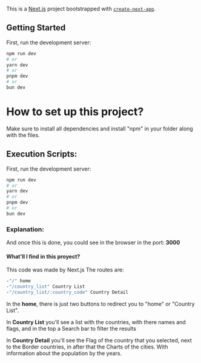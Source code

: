 This is a [Next.js](https://nextjs.org) project bootstrapped with [`create-next-app`](https://nextjs.org/docs/app/api-reference/cli/create-next-app).

## Getting Started

First, run the development server:

```bash
npm run dev
# or
yarn dev
# or
pnpm dev
# or
bun dev
```
# How to set up this project?

Make sure to install all dependencies and install "npm" in your folder along with the files.


## Execution Scripts: 
First, run the development server:

```bash
npm run dev
# or
yarn dev
# or
pnpm dev
# or
bun dev
```

### Explanation:

And once this is done, you could see in the browser in the port:
**3000** 

#### What'll I find in this proyect?
This code was made by Next.js
The routes are:
```bash
-"/" home
-"/country_list" Country List
-"/country_list/:country_code" Country Detail
```

In the **home**, there is just two buttons to redirect you to "home" or "Country List".

In **Country List** you'll see a list with the countries, with there names and flags, and in the top a Search bar to filter the results

In **Country Detail** you'll see the Flag of the country that you selected, next to the Border countries, in after that the Charts of the cities. With information about the population by the years.

